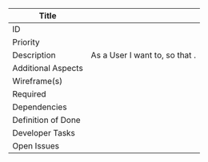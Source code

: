 | Title |  |
| ------ | ------ |
| ID |  |
| Priority |  |
| Description | As a User I want to,  so that . |
| Additional Aspects |  |
| Wireframe(s) |  |
| Required |  |
| Dependencies |  |
| Definition of Done |  |
| Developer Tasks |  |
| Open Issues |  |
